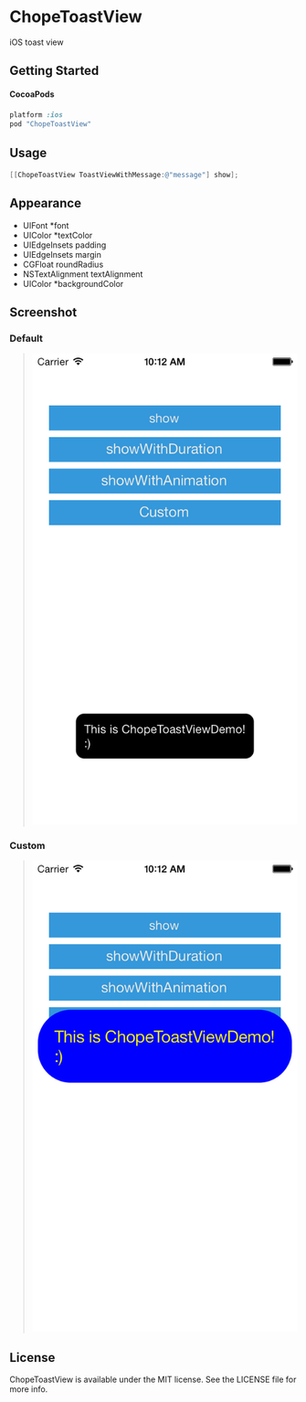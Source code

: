 ChopeToastView
==============

iOS toast view


## Getting Started

#### CocoaPods

```ruby
platform :ios
pod "ChopeToastView"
```

## Usage

```objective-c
[[ChopeToastView ToastViewWithMessage:@"message"] show];
```

## Appearance
* UIFont *font
* UIColor *textColor
* UIEdgeInsets padding
* UIEdgeInsets margin
* CGFloat roundRadius
* NSTextAlignment textAlignment
* UIColor *backgroundColor

## Screenshot

### Default

> ![demoShow](demoShow.png)

### Custom

> ![demoShow](demoCustomShow.png)

## License

ChopeToastView is available under the MIT license. See the LICENSE file for more info.
